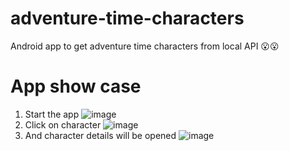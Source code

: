 # adventure-time-characters
Android app to get adventure time characters from local API 😮😮

# App show case
1. Start the app
  ![image](https://user-images.githubusercontent.com/63263301/212544418-d9067d91-5a5b-46b8-bdf6-63cab2504f4d.png)  
2. Click on character
  ![image](https://user-images.githubusercontent.com/63263301/212544576-3be0b29d-ca41-4976-b896-371ce2042c93.png)
3. And character details will be opened
  ![image](https://user-images.githubusercontent.com/63263301/212544447-5b4e86e6-0615-4098-b364-076617f220d3.png)
